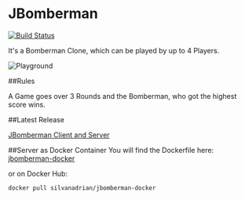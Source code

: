 # JBomberman
[![Build Status](https://travis-ci.org/silvanadrian/JBomberman.svg?branch=master)](https://travis-ci.org/silvanadrian/JBomberman)

It's a Bomberman Clone, which can be played by up to 4 Players.

![Playground](https://cloud.githubusercontent.com/assets/1950155/9037647/ae9253c6-39ed-11e5-85fe-2f7eba8ec1d1.png)

##Rules

A Game goes over 3 Rounds and the Bomberman, who got the highest score wins.

##Latest Release

<a href="https://github.com/silvanadrian/jbomberman/releases/latest">JBomberman Client and Server</a>

##Server as Docker Container
You will find the Dockerfile here:
<a href="https://github.com/silvanadrian/jbomberman-docker">jbomberman-docker</a>

or on Docker Hub:

    docker pull silvanadrian/jbomberman-docker
